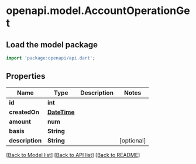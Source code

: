 # openapi.model.AccountOperationGet

## Load the model package
```dart
import 'package:openapi/api.dart';
```

## Properties
Name | Type | Description | Notes
------------ | ------------- | ------------- | -------------
**id** | **int** |  | 
**createdOn** | [**DateTime**](DateTime.md) |  | 
**amount** | **num** |  | 
**basis** | **String** |  | 
**description** | **String** |  | [optional] 

[[Back to Model list]](../README.md#documentation-for-models) [[Back to API list]](../README.md#documentation-for-api-endpoints) [[Back to README]](../README.md)


